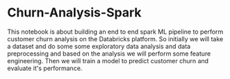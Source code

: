 # Churn-Analysis-Spark
This notebook is about building an end to end spark ML pipeline to perform customer churn analysis on the Databricks platform. So initially we will take a dataset and do some some exploratory data analysis and data preprocessing and based on the analysis we will perform some feature engineering. Then we will train a model to predict customer churn and evaluate it's performance.
